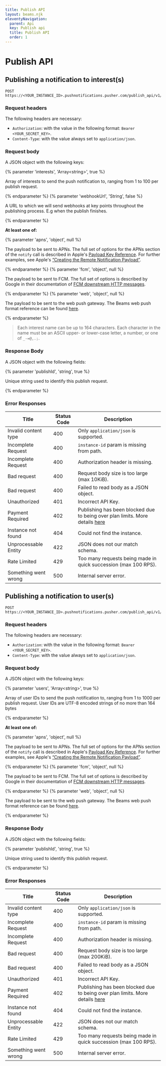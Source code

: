 ```yaml
---
title: Publish API
layout: beams.njk
eleventyNavigation:
  parent: Api
  key: Publish api
  title: Publish API
  order: 1
---
```


# Publish API

## Publishing a notification to interest(s)

```http
POST https://<YOUR_INSTANCE_ID>.pushnotifications.pusher.com/publish_api/v1/instances/<YOUR_INSTANCE_ID>/publishes/interests
```

### Request headers

The following headers are necessary:

- `Authorization`: with the value in the following format: `Bearer <YOUR_SECRET_KEY>`.
- `Content-Type`: with the value always set to `application/json`.

### Request body

A JSON object with the following keys:

{% parameter 'interests', 'Array&lt;string&gt;', true %}

Array of interests to send the push notification to, ranging from 1 to 100 per publish request.

{% endparameter %}
{% parameter 'webhookUrl', 'String', false %}

A URL to which we will send webhooks at key points throughout the publishing process. E.g when the publish finishes.

{% endparameter %}

**At least one of:**

{% parameter 'apns', 'object', null %}

The payload to be sent to APNs. The full set of options for the APNs section of the `notify` call is described in Apple's [Payload Key Reference](https://developer.apple.com/library/prerelease/content/documentation/NetworkingInternet/Conceptual/RemoteNotificationsPG/PayloadKeyReference.html#//apple_ref/doc/uid/TP40008194-CH17-SW1). For further examples, see Apple's [“Creating the Remote Notification Payload”](https://developer.apple.com/library/prerelease/content/documentation/NetworkingInternet/Conceptual/RemoteNotificationsPG/CreatingtheNotificationPayload.html#//apple_ref/doc/uid/TP40008194-CH10-SW1).

{% endparameter %}
{% parameter 'fcm', 'object', null %}

The payload to be sent to FCM. The full set of options is described by Google in their documentation of [FCM downstream HTTP messages](https://firebase.google.com/docs/cloud-messaging/http-server-ref#downstream).

{% endparameter %}
{% parameter 'web', 'object', null %}

The payload to be sent to the web push gateway. The Beams web push format reference can be found [here](/docs/beams/reference/publish-payloads#web-format).

{% endparameter %}

> Each interest name can be up to 164 characters. Each character in the name must be an ASCII upper- or lower-case letter, a number, or one of `_-=@,.;`.

### Response Body

A JSON object with the following fields:

{% parameter 'publishId', 'string', true %}

Unique string used to identify this publish request.

{% endparameter %}

### Error Responses

| Title                | Status Code | Description                                                     |
| -------------------- | ----------- | --------------------------------------------------------------- |
| Invalid content type | 400         | Only `application/json` is supported.                           |
| Incomplete Request   | 400         | `instance-id` param is missing from path.                       |
| Incomplete Request   | 400         | Authorization header is missing.                                |
| Bad request          | 400         | Request body size is too large (max 10KiB).                     |
| Bad request          | 400         | Failed to read body as a JSON object.                           |
| Unauthorized         | 401         | Incorrect API Key.                                              |
| Payment Required     | 402         | Publishing has been blocked due to being over plan limits. More details [here](https://support.pusher.com/hc/en-us/articles/360020196398-What-happens-when-I-hit-my-Beams-plan-limits-) |
| Instance not found   | 404         | Could not find the instance.                                    |
| Unprocessable Entity | 422         | JSON does not our match schema.                                 |
| Rate Limited         | 429         | Too many requests being made in quick succession (max 100 RPS). |
| Something went wrong | 500         | Internal server error.                                          |

## Publishing a notification to user(s)

```http
POST https://<YOUR_INSTANCE_ID>.pushnotifications.pusher.com/publish_api/v1/instances/<YOUR_INSTANCE_ID>/publishes/users
```

### Request headers

The following headers are necessary:

- `Authorization`: with the value in the following format: `Bearer <YOUR_SECRET_KEY>`.
- `Content-Type`: with the value always set to `application/json`.

### Request body

A JSON object with the following keys:

{% parameter 'users', 'Array&lt;string&gt;', true %}

Array of user IDs to send the push notification to, ranging from 1 to 1000 per publish request. User IDs are UTF-8 encoded strings of no more than 164 bytes

{% endparameter %}

**At least one of:**

{% parameter 'apns', 'object', null %}

The payload to be sent to APNs. The full set of options for the APNs section of the `notify` call is described in Apple's [Payload Key Reference](https://developer.apple.com/library/prerelease/content/documentation/NetworkingInternet/Conceptual/RemoteNotificationsPG/PayloadKeyReference.html#//apple_ref/doc/uid/TP40008194-CH17-SW1). For further examples, see Apple's [“Creating the Remote Notification Payload”](https://developer.apple.com/library/prerelease/content/documentation/NetworkingInternet/Conceptual/RemoteNotificationsPG/CreatingtheNotificationPayload.html#//apple_ref/doc/uid/TP40008194-CH10-SW1).

{% endparameter %}
{% parameter 'fcm', 'object', null %}

The payload to be sent to FCM. The full set of options is described by Google in their documentation of [FCM downstream HTTP messages](https://firebase.google.com/docs/cloud-messaging/http-server-ref#downstream).

{% endparameter %}
{% parameter 'web', 'object', null %}

The payload to be sent to the web push gateway. The Beams web push format reference can be found [here](/docs/beams/reference/publish-payloads#web-format).

{% endparameter %}

### Response Body

A JSON object with the following fields:

{% parameter 'publishId', 'string', true %}

Unique string used to identify this publish request.

{% endparameter %}

### Error Responses

| Title                | Status Code | Description                                                     |
| -------------------- | ----------- | --------------------------------------------------------------- |
| Invalid content type | 400         | Only `application/json` is supported.                           |
| Incomplete Request   | 400         | `instance-id` param is missing from path.                       |
| Incomplete Request   | 400         | Authorization header is missing.                                |
| Bad request          | 400         | Request body size is too large (max 200KiB).                    |
| Bad request          | 400         | Failed to read body as a JSON object.                           |
| Unauthorized         | 401         | Incorrect API Key.                                              |
| Payment Required     | 402         | Publishing has been blocked due to being over plan limits. More details [here](https://support.pusher.com/hc/en-us/articles/360020196398-What-happens-when-I-hit-my-Beams-plan-limits-) |
| Instance not found   | 404         | Could not find the instance.                                    |
| Unprocessable Entity | 422         | JSON does not our match schema.                                 |
| Rate Limited         | 429         | Too many requests being made in quick succession (max 100 RPS). |
| Something went wrong | 500         | Internal server error.                                          |
